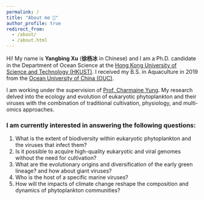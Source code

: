 ```yaml
---
permalink: /
title: "About me 🌊"
author_profile: true
redirect_from: 
  - /about/
  - /about.html
---
```


Hi! My name is **Yangbing Xu** (**徐杨冰** in Chinese) and I am a Ph.D. candidate in the Department of Ocean Science at the [Hong Kong University of Science and Technology (HKUST)](https://hkust.edu.hk/). I received my B.S. in Aquaculture in 2019 from the [Ocean University of China (OUC)](https://www.ouc.edu.cn/).

I am working under the supervision of [Prof. Charmaine Yung](https://www.charmaineyung.com/). My research delved into the ecology and evolution of eukaryotic phytoplankton and their viruses with the combination of traditional cultivation, physiology, and multi-omics approaches.

### I am currently interested in answering the following questions: 
1. What is the extent of biodiversity within eukaryotic phytoplankton and the viruses that infect them? 
2. Is it possible to acquire high-quality eukaryotic and viral genomes without the need for cultivation?
3. What are the evolutionary origins and diversification of the early green lineage? and how about giant viruses?
4. Who is the host of a specific marine viruses?
5. How will the impacts of climate change reshape the composition and dynamics of phytoplankton communities?

